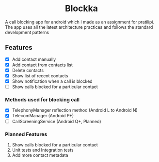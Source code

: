 <h1 align="center"> Blockka </h1>
A call blocking app for android which I made as an assignment for pratilipi. The app uses all the latest architecture practices and follows the standard development patterns

<h2> Features </h2>  

- [x] Add contact manually
- [x] Add contact from contacts list
- [x] Delete contacts
- [x] Show list of recent contacts
- [x] Show notification when a call is blocked
- [ ] Show calls blocked for a particular contact

<h3> Methods used for blocking call </h3>  

- [x] TelephonyManager reflection method (Android L to Android N)
- [x] TelecomManager (Android P+)
- [ ] CallScreeningService (Android Q+, Planned) 

<h3> Planned Features </h3>

1. Show calls blocked for a particular contact
2. Unit tests and Integration tests
3. Add more contact metadata

